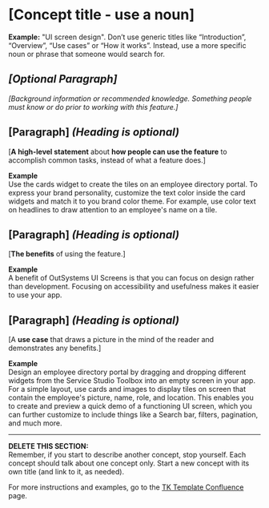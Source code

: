 # [Concept title - use a noun] 
**Example:** "UI screen design". Don’t use generic titles like “Introduction”, “Overview”, “Use cases” or “How it works”. Instead, use a more specific noun or phrase that someone would search for.

## *[Optional Paragraph]*   
*[Background information or recommended knowledge. Something people must know or do prior to working with this feature.]*  

## [Paragraph] *(Heading is optional)*  
[**A high-level statement** about **how people can use the feature** to accomplish common tasks, instead of what a feature does.]

**Example**  
Use the cards widget to create the tiles on an employee directory portal. To express your brand personality, customize the text color inside the card widgets and match it to you brand color theme. For example, use color text on headlines to draw attention to an employee's name on a tile. 

## [Paragraph] *(Heading is optional)*  
[**The benefits** of using the feature.]

**Example**  
A benefit of OutSystems UI Screens is that you can focus on design rather than development. Focusing on accessibility and usefulness makes it easier to use your app.

## [Paragraph] *(Heading is optional)* 
[A **use case** that draws a picture in the mind of the reader and demonstrates any benefits.]

**Example**  
Design an employee directory portal by dragging and dropping different widgets from the Service Studio Toolbox into an empty screen in your app. For a simple layout, use cards and images to display tiles on screen that contain the employee's picture, name, role, and location. This enables you to create and preview a quick demo of a functioning UI screen, which you can further customize to include things like a Search bar, filters, pagination, and much more.
_______________________________________________________________________________________________________________________________  
**DELETE THIS SECTION:**  
Remember, if you start to describe another concept, stop yourself. Each concept should talk about one concept only.
Start a new concept with its own title (and link to it, as needed). 

For more instructions and examples, go to the [TK Template Confluence](https://outsystemsrd.atlassian.net/wiki/spaces/TK/pages/2488336658/Technical+Knowledge+Templates#Concept) page.
